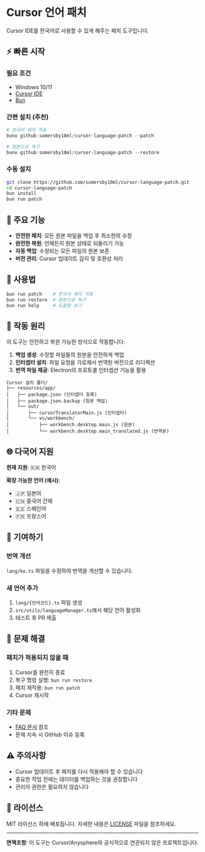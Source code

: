 # Cursor 언어 패치

Cursor IDE를 한국어로 사용할 수 있게 해주는 패치 도구입니다.

## ⚡ 빠른 시작

### 필요 조건
- Windows 10/11
- [Cursor IDE](https://www.cursor.com)
- [Bun](https://bun.sh)

### 간편 설치 (추천)
```powershell
# 한국어 패치 적용
bunx github:somersby10ml/cursor-language-patch --patch

# 원본으로 복구
bunx github:somersby10ml/cursor-language-patch --restore
```

### 수동 설치
```bash
git clone https://github.com/somersby10ml/cursor-language-patch.git
cd cursor-language-patch
bun install
bun run patch
```

## 🌟 주요 기능

- **안전한 패치**: 모든 원본 파일을 백업 후 최소한의 수정
- **완전한 복원**: 언제든지 원본 상태로 되돌리기 가능
- **자동 백업**: 수정되는 모든 파일의 원본 보존
- **버전 관리**: Cursor 업데이트 감지 및 호환성 처리

## 🔧 사용법

```bash
bun run patch    # 한국어 패치 적용
bun run restore  # 원본으로 복구
bun run help     # 도움말 보기
```

## 📂 작동 원리

이 도구는 안전하고 복원 가능한 방식으로 작동합니다:

1. **백업 생성**: 수정할 파일들의 원본을 안전하게 백업
2. **인터셉터 설치**: 파일 요청을 가로채서 번역된 버전으로 리디렉션
3. **번역 파일 제공**: Electron의 프로토콜 인터셉션 기능을 활용

```
Cursor 설치 폴더/
├── resources/app/
│   ├── package.json (인터셉터 등록)
│   ├── package.json.backup (원본 백업)
│   └── out/
│       ├── cursorTranslatorMain.js (인터셉터)
│       └── vs/workbench/
│           ├── workbench.desktop.main.js (원본)
│           └── workbench.desktop.main_translated.js (번역본)
```

## 🌐 다국어 지원

**현재 지원**: 🇰🇷 한국어

**확장 가능한 언어 (예시)**:
- 🇯🇵 일본어
- 🇨🇳 중국어 간체
- 🇪🇸 스페인어
- 🇫🇷 프랑스어

## 🤝 기여하기

### 번역 개선
`lang/ko.ts` 파일을 수정하여 번역을 개선할 수 있습니다.

### 새 언어 추가
1. `lang/{언어코드}.ts` 파일 생성
2. `src/utils/languageManager.ts`에서 해당 언어 활성화
3. 테스트 후 PR 제출

## 🔧 문제 해결

### 패치가 적용되지 않을 때
1. Cursor를 완전히 종료
2. 복구 명령 실행: `bun run restore`
3. 패치 재적용: `bun run patch`
4. Cursor 재시작

### 기타 문제
- [FAQ 문서](https://github.com/somersby10ml/cursor-language-patch/wiki/FAQ) 참조
- 문제 지속 시 GitHub 이슈 등록

## ⚠️ 주의사항

- Cursor 업데이트 후 패치를 다시 적용해야 할 수 있습니다
- 중요한 작업 전에는 데이터를 백업하는 것을 권장합니다
- 관리자 권한은 필요하지 않습니다

## 📄 라이선스

MIT 라이선스 하에 배포됩니다. 자세한 내용은 [LICENSE](LICENSE) 파일을 참조하세요.

---

**면책조항**: 이 도구는 Cursor/Anysphere와 공식적으로 연관되지 않은 프로젝트입니다.